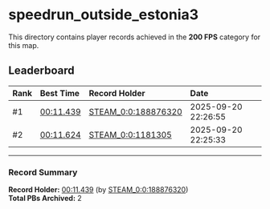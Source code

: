 # speedrun_outside_estonia3

This directory contains player records achieved in the **200 FPS** category for this map.

## Leaderboard

| Rank | Best Time | Record Holder | Date                |
| :--- | :-------- | :------------ | :------------------ |
| #1   | [00:11.439](./00011439_STEAM_0_0_188876320_20250920-222655.zip) | [STEAM_0:0:188876320](https://speedrun16.com/profile/STEAM_0:0:188876320)   | 2025-09-20 22:26:55 |
| #2   | [00:11.624](./00011624_STEAM_0_0_1181305_20250920-222533.zip) | [STEAM_0:0:1181305](https://speedrun16.com/profile/STEAM_0:0:1181305)   | 2025-09-20 22:25:33 |

---

### Record Summary
**Record Holder:** [00:11.439](./00011439_STEAM_0_0_188876320_20250920-222655.zip) (by [STEAM_0:0:188876320](https://speedrun16.com/profile/STEAM_0:0:188876320))  
**Total PBs Archived:** 2